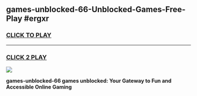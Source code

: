 
## games-unblocked-66-Unblocked-Games-Free-Play #ergxr
<h3>
<a href="https://us.freeplayer.one?title=games-unblocked-66&ref=9M">CLICK TO PLAY</a></h3>
<hr>

<h3>
<a href="https://us.freeplayer.one?title=games-unblocked-66&ref=9M">CLICK 2 PLAY</a>
  
</h3>

<a href="https://us.freeplayer.one?title=games-unblocked-66&ref=9M"><img src="https://clearcache.store/games.png"></a>


**games-unblocked-66 games unblocked: Your Gateway to Fun and Accessible Online Gaming**
